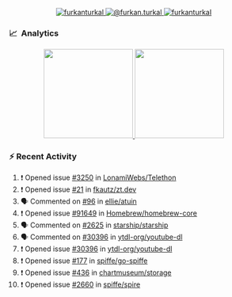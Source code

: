 <p align="center">
  <a href="https://linkedin.com/in/furkanturkal" target="blank">
    <img src="https://img.shields.io/badge/linkedin-%230077B5.svg?&style=for-the-badge&logo=linkedin&logoColor=white" alt="furkanturkal" />
  </a>
  <a href="https://medium.com/@furkan.turkal" target="blank">
    <img src="https://img.shields.io/badge/medium-%2312100E.svg?&style=for-the-badge&logo=medium&logoColor=white" alt="@furkan.turkal" />
  </a>
  <a href="https://twitter.com/furkanturkaI" target="blank">
    <img src="https://img.shields.io/badge/Twitter-1DA1F2?style=for-the-badge&logo=twitter&logoColor=white" alt="furkanturkaI" />
  </a>
</p>

### 📈 &nbsp;Analytics

<p align="center">
  <a href="https://coderstats.net/github/#Dentrax">
    <img height="180em" src="https://github-readme-stats-eight-theta.vercel.app/api?username=Dentrax&show_icons=true&theme=algolia&include_all_commits=true&count_private=true&line_height=26"/>
    <img height="180em" src="https://github-readme-stats-eight-theta.vercel.app/api/top-langs/?username=Dentrax&layout=compact&langs_count=8&theme=algolia&line_height=26"/>
  </a>
</p>

### :zap: Recent Activity

<!--START_SECTION:activity-->
1. ❗️ Opened issue [#3250](https://github.com/LonamiWebs/Telethon/issues/3250) in [LonamiWebs/Telethon](https://github.com/LonamiWebs/Telethon)
2. ❗️ Opened issue [#21](https://github.com/fkautz/zt.dev/issues/21) in [fkautz/zt.dev](https://github.com/fkautz/zt.dev)
3. 🗣 Commented on [#96](https://github.com/ellie/atuin/issues/96) in [ellie/atuin](https://github.com/ellie/atuin)
4. ❗️ Opened issue [#91649](https://github.com/Homebrew/homebrew-core/issues/91649) in [Homebrew/homebrew-core](https://github.com/Homebrew/homebrew-core)
5. 🗣 Commented on [#2625](https://github.com/starship/starship/issues/2625) in [starship/starship](https://github.com/starship/starship)
6. 🗣 Commented on [#30396](https://github.com/ytdl-org/youtube-dl/issues/30396) in [ytdl-org/youtube-dl](https://github.com/ytdl-org/youtube-dl)
7. ❗️ Opened issue [#30396](https://github.com/ytdl-org/youtube-dl/issues/30396) in [ytdl-org/youtube-dl](https://github.com/ytdl-org/youtube-dl)
8. ❗️ Opened issue [#177](https://github.com/spiffe/go-spiffe/issues/177) in [spiffe/go-spiffe](https://github.com/spiffe/go-spiffe)
9. ❗️ Opened issue [#436](https://github.com/chartmuseum/storage/issues/436) in [chartmuseum/storage](https://github.com/chartmuseum/storage)
10. ❗️ Opened issue [#2660](https://github.com/spiffe/spire/issues/2660) in [spiffe/spire](https://github.com/spiffe/spire)
<!--END_SECTION:activity-->
